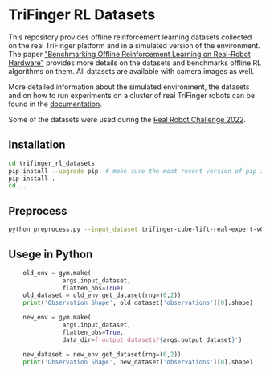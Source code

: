 
# TriFinger RL Datasets

This repository provides offline reinforcement learning datasets collected on the real TriFinger platform and in a simulated version of the environment. The paper ["Benchmarking Offline Reinforcement Learning on Real-Robot Hardware"](https://openreview.net/pdf?id=3k5CUGDLNdd) provides more details on the datasets and benchmarks offline RL algorithms on them. All datasets are available with camera images as well.

More detailed information about the simulated environment, the datasets and on how to run experiments on a cluster of real TriFinger robots can be found in the [documentation](https://webdav.tuebingen.mpg.de/trifinger-rl/docs/).

Some of the datasets were used during the [Real Robot Challenge 2022](https://real-robot-challenge.com).

## Installation 

```bash
cd trifinger_rl_datasets
pip install --upgrade pip  # make sure the most recent version of pip is installed
pip install .
cd ..
```

## Preprocess 

```bash
python preprocess.py --input_dataset trifinger-cube-lift-real-expert-v0 --output_dataset trifinger-cube-lift-real-expert-v0-masa
```

## Usege in Python

```python
    old_env = gym.make(
               args.input_dataset,
               flatten_obs=True)
    old_dataset = old_env.get_dataset(rng=(0,2))
    print('Observation Shape', old_dataset['observations'][0].shape)

    new_env = gym.make(
               args.input_dataset,
               flatten_obs=True,
               data_dir=f'output_datasets/{args.output_dataset}')

    new_dataset = new_env.get_dataset(rng=(0,2))
    print('Observation Shape', new_dataset['observations'][0].shape)
```
